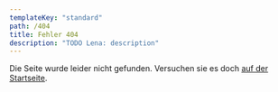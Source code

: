 ```yaml
---
templateKey: "standard"
path: /404
title: Fehler 404
description: "TODO Lena: description"
---
```


Die Seite wurde leider nicht gefunden. Versuchen sie es doch [auf der Startseite](/).
